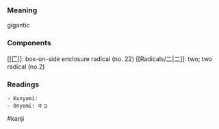 ### Meaning

gigantic

### Components

[[匚]]: box-on-side enclosure radical (no. 22) [[Radicals/二|二]]: two; two radical (no.2)

### Readings

```
- Kunyomi: 
- Onyomi: キョ
```

#kanji